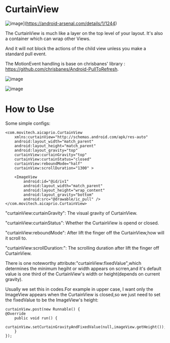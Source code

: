 CurtainView
===========

![image](https://img.shields.io/badge/Android%20Arsenal-CurtainView-brightgreen.svg?style=flat)](https://android-arsenal.com/details/1/1244)

The CurtainView is much like a layer on the top level of your layout. It's also a container which can wrap other Views.

And it will not block the actions of the child view unless you make a standard pull event.

The MotionEvent handling is base on chrisbanes' library : https://github.com/chrisbanes/Android-PullToRefresh.

![image](https://github.com/aicaprio/CurtainView/blob/master/preview/p1.gif)   

![image](https://github.com/aicaprio/CurtainView/blob/master/preview/p2.gif)

How to Use
===========
Some simple configs:

    <com.movitech.aicaprio.CurtainView
        xmlns:curtainView="http://schemas.android.com/apk/res-auto"
        android:layout_width="match_parent"
        android:layout_height="match_parent"
        android:layout_gravity="top"
        curtainView:curtainGravity="top"
        curtainView:curtainStatus="closed"
        curtainView:reboundMode="half"
        curtainView:scrollDuration="1300" >

        <ImageView
            android:id="@id/iv1"
            android:layout_width="match_parent"
            android:layout_height="wrap_content"
            android:layout_gravity="bottom"
            android:src="@drawable/ic_pull" />
    </com.movitech.aicaprio.CurtainView>
    
"curtainView:curtainGravity": The visual gravity of CurtainView. 

"curtainView:curtainStatus": Whether the CurtainView is opend or closed.

"curtainView:reboundMode": After lift the finger off the CurtainView,how will it scroll to.

"curtainView:scrollDuration:": The scrolling duration after lift the finger off CurtainView.
    
There is one noteworthy attribute:"curtainView:fixedValue",which determines the minimum hegiht or width appears on scrren,and it's default value is one third of the CurtainView's width or height(depends on current gravity).

Usually we set this in codes.For example in upper case, I want only the ImageView appears when the CurtainView is closed,so we just need to set the fixedValue to be the ImageView's height:
        
	curtainView.post(new Runnable() {
	@Override
		public void run() {
			curtainView.setCurtainGravityAndFixedValue(null,imageView.getHeight());
		}
	});



   
    

